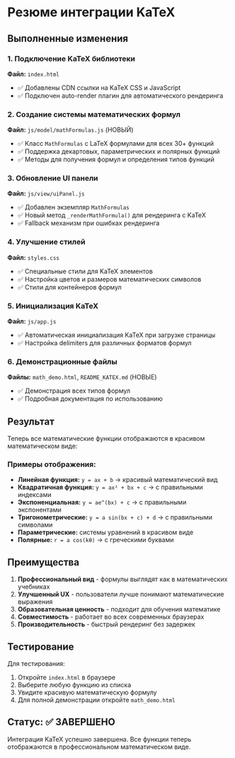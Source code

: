 # Резюме интеграции KaTeX

## Выполненные изменения

### 1. Подключение KaTeX библиотеки
**Файл:** `index.html`
- ✅ Добавлены CDN ссылки на KaTeX CSS и JavaScript
- ✅ Подключен auto-render плагин для автоматического рендеринга

### 2. Создание системы математических формул
**Файл:** `js/model/mathFormulas.js` (НОВЫЙ)
- ✅ Класс `MathFormulas` с LaTeX формулами для всех 30+ функций
- ✅ Поддержка декартовых, параметрических и полярных функций
- ✅ Методы для получения формул и определения типов функций

### 3. Обновление UI панели
**Файл:** `js/view/uiPanel.js`
- ✅ Добавлен экземпляр `MathFormulas`
- ✅ Новый метод `_renderMathFormula()` для рендеринга с KaTeX
- ✅ Fallback механизм при ошибках рендеринга

### 4. Улучшение стилей
**Файл:** `styles.css`
- ✅ Специальные стили для KaTeX элементов
- ✅ Настройка цветов и размеров математических символов
- ✅ Стили для контейнеров формул

### 5. Инициализация KaTeX
**Файл:** `js/app.js`
- ✅ Автоматическая инициализация KaTeX при загрузке страницы
- ✅ Настройка delimiters для различных форматов формул

### 6. Демонстрационные файлы
**Файлы:** `math_demo.html`, `README_KATEX.md` (НОВЫЕ)
- ✅ Демонстрация всех типов формул
- ✅ Подробная документация по использованию

## Результат

Теперь все математические функции отображаются в красивом математическом виде:

### Примеры отображения:
- **Линейная функция:** `y = ax + b` → красивый математический вид
- **Квадратичная функция:** `y = ax² + bx + c` → с правильными индексами
- **Экспоненциальная:** `y = ae^(bx) + c` → с правильными экспонентами
- **Тригонометрические:** `y = a sin(bx + c) + d` → с правильными символами
- **Параметрические:** системы уравнений в красивом виде
- **Полярные:** `r = a cos(kθ)` → с греческими буквами

## Преимущества

1. **Профессиональный вид** - формулы выглядят как в математических учебниках
2. **Улучшенный UX** - пользователи лучше понимают математические выражения
3. **Образовательная ценность** - подходит для обучения математике
4. **Совместимость** - работает во всех современных браузерах
5. **Производительность** - быстрый рендеринг без задержек

## Тестирование

Для тестирования:
1. Откройте `index.html` в браузере
2. Выберите любую функцию из списка
3. Увидите красивую математическую формулу
4. Для полной демонстрации откройте `math_demo.html`

## Статус: ✅ ЗАВЕРШЕНО

Интеграция KaTeX успешно завершена. Все функции теперь отображаются в профессиональном математическом виде.
